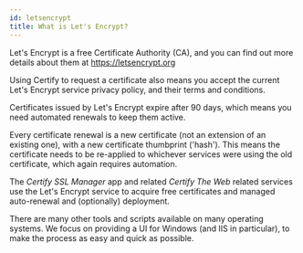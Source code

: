 ```yaml
---
id: letsencrypt
title: What is Let's Encrypt?
---
```


Let's Encrypt is a free Certificate Authority (CA), and you can find out more details about them at https://letsencrypt.org

Using Certify to request a certificate also means you accept the current Let's Encrypt service privacy policy, and their terms and conditions.

Certificates issued by Let's Encrypt expire after 90 days, which means you need automated renewals to keep them active.

Every certificate renewal is a new certificate (not an extension of an existing one), with a new certificate thumbprint ('hash'). This means the certificate needs to be re-applied to whichever services were using the old certificate, which again requires automation.

The *Certify SSL Manager* app and related *Certify The Web* related services use the Let's Encrypt service to acquire free certificates and managed auto-renewal and (optionally) deployment. 

There are many other tools and scripts available on many operating systems. We focus on providing a UI for Windows (and IIS in particular), to make the process as easy and quick as possible.

